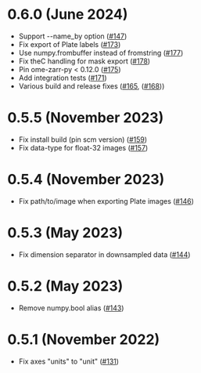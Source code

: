 
# 0.6.0 (June 2024)

- Support --name_by option ([#147](https://github.com/ome/omero-cli-zarr/pull/147))
- Fix export of Plate labels ([#173](https://github.com/ome/omero-cli-zarr/pull/173))
- Use numpy.frombuffer instead of fromstring ([#177](https://github.com/ome/omero-cli-zarr/pull/177))
- Fix theC handling for mask export ([#178](https://github.com/ome/omero-cli-zarr/pull/178))
- Pin ome-zarr-py < 0.12.0 ([#175](https://github.com/ome/omero-cli-zarr/pull/175))
- Add integration tests ([#171](https://github.com/ome/omero-cli-zarr/pull/171))
- Various build and release fixes ([#165](https://github.com/ome/omero-cli-zarr/pull/165), ([#168](https://github.com/ome/omero-cli-zarr/pull/168)))

# 0.5.5 (November 2023)

- Fix install build (pin scm version) ([#159](https://github.com/ome/omero-cli-zarr/pull/159))
- Fix data-type for float-32 images ([#157](https://github.com/ome/omero-cli-zarr/pull/157))


# 0.5.4 (November 2023)

- Fix path/to/image when exporting Plate images ([#146](https://github.com/ome/omero-cli-zarr/pull/146))


# 0.5.3 (May 2023)

- Fix dimension separator in downsampled data ([#144](https://github.com/ome/omero-cli-zarr/pull/144))


# 0.5.2 (May 2023)

- Remove numpy.bool alias ([#143](https://github.com/ome/omero-cli-zarr/pull/143))

# 0.5.1 (November 2022)

- Fix axes "units" to "unit" ([#131](https://github.com/ome/omero-cli-zarr/pull/131))
